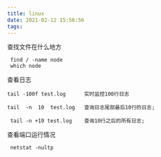 ```yaml
---
title: linux
date: 2021-02-12 15:56:56
tags:
---
```

查找文件在什么地方

```
 find / -name node
 which node
```

查看日志

```
tail -100f test.log      实时监控100行日志

tail  -n  10  test.log   查询日志尾部最后10行的日志;

 tail -n +10 test.log    查询10行之后的所有日志;
```

查看端口运行情况

```
 netstat -nultp
```

